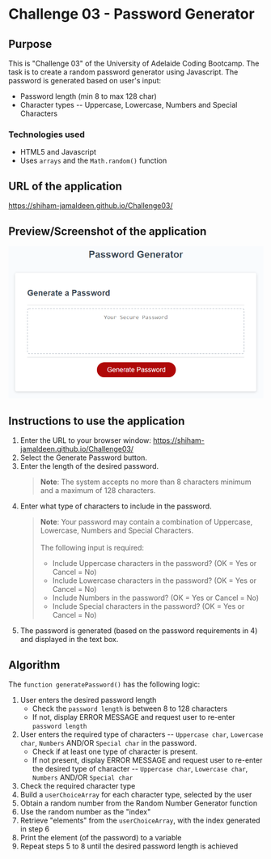 # Challenge 03 - Password Generator

## Purpose
This is "Challenge 03" of the University of Adelaide Coding Bootcamp. The task is to create a random password generator using Javascript. The password is generated based on user's input:
-   Password length (min 8 to max 128 char)
-   Character types -- Uppercase, Lowercase, Numbers and Special Characters

### Technologies used 
- HTML5 and Javascript
- Uses `arrays` and the `Math.random()` function


## URL of the application
<a href="https://shiham-jamaldeen.github.io/Challenge03/" target="_blank">https://shiham-jamaldeen.github.io/Challenge03/</a>

## Preview/Screenshot of the application
![Random Password Generator](https://raw.githubusercontent.com/shiham-jamaldeen/Challenge03/main/Assets/03-javascript-homework-demo.png)

## Instructions to use the application
1. Enter the URL to your browser window: https://shiham-jamaldeen.github.io/Challenge03/
2. Select the Generate Password button.
3. Enter the length of the desired password.
    >**Note**: The system accepts no more than 8 characters minimum and a maximum of 128 characters.
4. Enter what type of characters to include in the password. 
    > **Note**: Your password may contain a combination of Uppercase, Lowercase, Numbers and Special Characters.<br/><br/>The following input is required:
    >  -    Include Uppercase characters in the password? (OK = Yes or Cancel = No)
    >  -    Include Lowercase characters in the password? (OK = Yes or Cancel = No)
    >  -    Include Numbers in the password? (OK = Yes or Cancel = No)
    >  -    Include Special characters in the password? (OK = Yes or Cancel = No)
5.  The password is generated (based on the password requirements in 4) and displayed in the text box.

## Algorithm
The `function generatePassword()` has the following logic:
1. User enters the desired password length
    - Check the `password length` is between 8 to 128 characters 
    - If not, display ERROR MESSAGE and request user to re-enter `password length`
2. User enters the required type of characters -- `Uppercase char`, `Lowercase char`, `Numbers` AND/OR `Special char` in the password.
    - Check if at least one type of character is present.
    - If not present, display ERROR MESSAGE and request user to re-enter the desired type of character -- `Uppercase char`, `Lowercase char`, `Numbers` AND/OR `Special char`
 3. Check the required character type
 4. Build a `userChoiceArray` for each character type, selected by the user
 5. Obtain a random number from the Random Number Generator function
 6. Use the random number as the "index"
 7. Retrieve "elements" from the `userChoiceArray`, with the index generated in step 6
 8. Print the element (of the password) to a variable
 9. Repeat steps 5 to 8 until the desired password length is achieved
